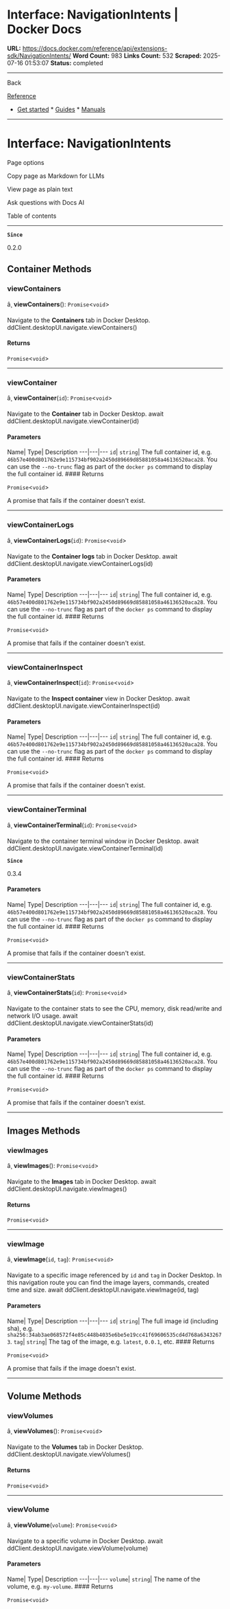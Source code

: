 # Interface: NavigationIntents | Docker Docs

**URL:** https://docs.docker.com/reference/api/extensions-sdk/NavigationIntents/
**Word Count:** 983
**Links Count:** 532
**Scraped:** 2025-07-16 01:53:07
**Status:** completed

---

Back

[Reference](https://docs.docker.com/reference/)

  * [Get started](https://docs.docker.com/get-started/)   * [Guides](https://docs.docker.com/guides/)   * [Manuals](https://docs.docker.com/manuals/)

* * *

# Interface: NavigationIntents

Page options

Copy page as Markdown for LLMs

View page as plain text

Ask questions with Docs AI

Table of contents

* * *

**`Since`**

0.2.0

## Container Methods

### viewContainers

â¸ **viewContainers**\(\): `Promise`<`void`>

Navigate to the **Containers** tab in Docker Desktop.               ddClient.desktopUI.navigate.viewContainers()

#### Returns

`Promise`<`void`>

* * *

### viewContainer

â¸ **viewContainer**\(`id`\): `Promise`<`void`>

Navigate to the **Container** tab in Docker Desktop.               await ddClient.desktopUI.navigate.viewContainer(id)

#### Parameters

Name| Type| Description   ---|---|---   `id`| `string`| The full container id, e.g. `46b57e400d801762e9e115734bf902a2450d89669d85881058a46136520aca28`. You can use the `--no-trunc` flag as part of the `docker ps` command to display the full container id.      #### Returns

`Promise`<`void`>

A promise that fails if the container doesn't exist.

* * *

### viewContainerLogs

â¸ **viewContainerLogs**\(`id`\): `Promise`<`void`>

Navigate to the **Container logs** tab in Docker Desktop.               await ddClient.desktopUI.navigate.viewContainerLogs(id)

#### Parameters

Name| Type| Description   ---|---|---   `id`| `string`| The full container id, e.g. `46b57e400d801762e9e115734bf902a2450d89669d85881058a46136520aca28`. You can use the `--no-trunc` flag as part of the `docker ps` command to display the full container id.      #### Returns

`Promise`<`void`>

A promise that fails if the container doesn't exist.

* * *

### viewContainerInspect

â¸ **viewContainerInspect**\(`id`\): `Promise`<`void`>

Navigate to the **Inspect container** view in Docker Desktop.               await ddClient.desktopUI.navigate.viewContainerInspect(id)

#### Parameters

Name| Type| Description   ---|---|---   `id`| `string`| The full container id, e.g. `46b57e400d801762e9e115734bf902a2450d89669d85881058a46136520aca28`. You can use the `--no-trunc` flag as part of the `docker ps` command to display the full container id.      #### Returns

`Promise`<`void`>

A promise that fails if the container doesn't exist.

* * *

### viewContainerTerminal

â¸ **viewContainerTerminal**\(`id`\): `Promise`<`void`>

Navigate to the container terminal window in Docker Desktop.               await ddClient.desktopUI.navigate.viewContainerTerminal(id)

**`Since`**

0.3.4

#### Parameters

Name| Type| Description   ---|---|---   `id`| `string`| The full container id, e.g. `46b57e400d801762e9e115734bf902a2450d89669d85881058a46136520aca28`. You can use the `--no-trunc` flag as part of the `docker ps` command to display the full container id.      #### Returns

`Promise`<`void`>

A promise that fails if the container doesn't exist.

* * *

### viewContainerStats

â¸ **viewContainerStats**\(`id`\): `Promise`<`void`>

Navigate to the container stats to see the CPU, memory, disk read/write and network I/O usage.               await ddClient.desktopUI.navigate.viewContainerStats(id)

#### Parameters

Name| Type| Description   ---|---|---   `id`| `string`| The full container id, e.g. `46b57e400d801762e9e115734bf902a2450d89669d85881058a46136520aca28`. You can use the `--no-trunc` flag as part of the `docker ps` command to display the full container id.      #### Returns

`Promise`<`void`>

A promise that fails if the container doesn't exist.

* * *

## Images Methods

### viewImages

â¸ **viewImages**\(\): `Promise`<`void`>

Navigate to the **Images** tab in Docker Desktop.               await ddClient.desktopUI.navigate.viewImages()

#### Returns

`Promise`<`void`>

* * *

### viewImage

â¸ **viewImage**\(`id`, `tag`\): `Promise`<`void`>

Navigate to a specific image referenced by `id` and `tag` in Docker Desktop. In this navigation route you can find the image layers, commands, created time and size.               await ddClient.desktopUI.navigate.viewImage(id, tag)

#### Parameters

Name| Type| Description   ---|---|---   `id`| `string`| The full image id \(including sha\), e.g. `sha256:34ab3ae068572f4e85c448b4035e6be5e19cc41f69606535cd4d768a63432673`.   `tag`| `string`| The tag of the image, e.g. `latest`, `0.0.1`, etc.      #### Returns

`Promise`<`void`>

A promise that fails if the image doesn't exist.

* * *

## Volume Methods

### viewVolumes

â¸ **viewVolumes**\(\): `Promise`<`void`>

Navigate to the **Volumes** tab in Docker Desktop.               ddClient.desktopUI.navigate.viewVolumes()

#### Returns

`Promise`<`void`>

* * *

### viewVolume

â¸ **viewVolume**\(`volume`\): `Promise`<`void`>

Navigate to a specific volume in Docker Desktop.               await ddClient.desktopUI.navigate.viewVolume(volume)

#### Parameters

Name| Type| Description   ---|---|---   `volume`| `string`| The name of the volume, e.g. `my-volume`.      #### Returns

`Promise`<`void`>